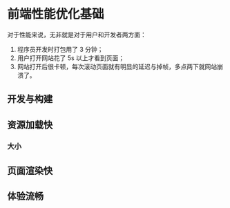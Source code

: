 # 前端性能优化基础

对于性能来说，无非就是对于用户和开发者两方面：

1. 程序员开发时打包用了 3 分钟；
2. 用户打开网站花了 5s 以上才看到页面；
3. 网站打开后很卡顿，每次滚动页面就有明显的延迟与掉帧，多点两下就网站崩溃了。

## 开发与构建


## 资源加载快

### 大小

## 页面渲染快

## 体验流畅